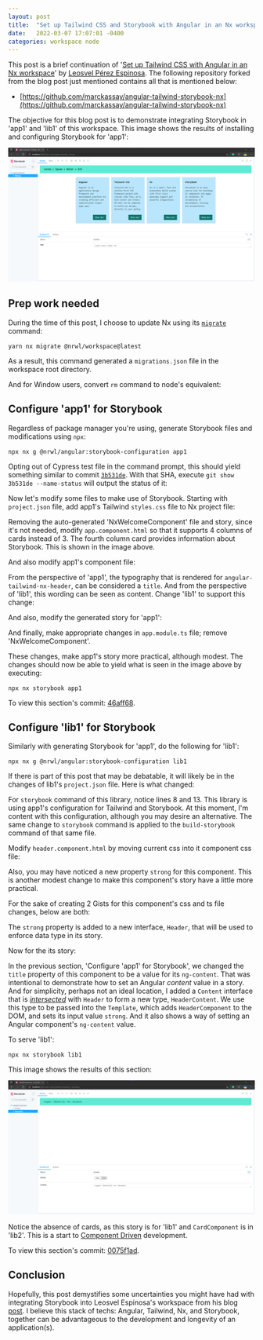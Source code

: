 ```yaml
---
layout: post
title:  "Set up Tailwind CSS and Storybook with Angular in an Nx workspace"
date:   2022-03-07 17:07:01 -0400
categories: workspace node
---
```


This post is a brief continuation of '[Set up Tailwind CSS with Angular in an Nx workspace](https://medium.com/nrwl/set-up-tailwind-css-with-angular-in-an-nx-workspace-6f039a0f4479)' by [Leosvel Pérez Espinosa](https://medium.com/@leosvel). The following repository forked from the blog post just mentioned contains all that is mentioned below:

- [https://github.com/marckassay/angular-tailwind-storybook-nx](https://github.com/marckassay/angular-tailwind-storybook-nx)

The objective for this blog post is to demonstrate integrating Storybook in 'app1' and 'lib1' of this workspace. This image shows the results of installing and configuring Storybook for 'app1':

![updated app1 serving storybook](/assets/2022-03-07/app1.stories-storybook.png)

## Prep work needed

During the time of this post, I choose to update Nx using its [`migrate`](https://nx.dev/cli/migrate) command:

```shell
yarn nx migrate @nrwl/workspace@latest
```

As a result, this command generated a `migrations.json` file in the workspace root directory.

And for Window users, convert `rm` command to node's equivalent:

<script src="https://gist.github.com/marckassay/2fa5b3e331be92988cf6a562302e482c.js"></script>

## Configure 'app1' for Storybook

Regardless of package manager you're using, generate Storybook files and modifications using `npx`:

```shell
npx nx g @nrwl/angular:storybook-configuration app1
```

Opting out of Cypress test file in the command prompt, this should yield something similar to commit [`3b531de`](https://github.com/marckassay/angular-tailwind-storybook-nx/commit/3b531dec45db341876a291f076077cac7e6f5585). With that SHA, execute `git show 3b531de --name-status` will output the status of it:

<script src="https://gist.github.com/marckassay/cc91669e97a0b74221c294abaab6c068.js"></script>

Now let's modify some files to make use of Storybook. Starting with `project.json` file, add app1's Tailwind `styles.css` file to Nx project file:

<script src="https://gist.github.com/marckassay/b5e3233570680270a1a150eaee73f0bd.js"></script>

Removing the auto-generated 'NxWelcomeComponent' file and story, since it's not needed, modify `app.component.html` so that it supports 4 columns of cards instead of 3. The fourth column card provides information about Storybook. This is shown in the image above.

<script src="https://gist.github.com/marckassay/6be30a23bc0f0148650da5733dfc5af6.js"></script>

And also modify app1's component file:

<script src="https://gist.github.com/marckassay/57cca477d150c38331485888b594a0cf.js"></script>

From the perspective of 'app1', the typography that is rendered for `angular-tailwind-nx-header`, can be considered a `title`. And from the perspective of 'lib1', this wording can be seen as content. Change 'lib1' to support this change:

<script src="https://gist.github.com/marckassay/7b575d18f97a447413c5a56164850c5a.js"></script>

And also, modify the generated story for 'app1':

<script src="https://gist.github.com/marckassay/5f88fe28eb2251cd6a9c7b1aaf4667bd.js"></script>

And finally, make appropriate changes in `app.module.ts` file; remove 'NxWelcomeComponent'.

These changes, make app1's story more practical, although modest. The changes should now be able to yield what is seen in the image above by executing:

```
npx nx storybook app1
```

To view this section's commit: [46aff68](https://github.com/marckassay/angular-tailwind-storybook-nx/commit/46aff6889525fbd0614c89344174813e0157a76f).


## Configure 'lib1' for Storybook

Similarly with generating Storybook for 'app1', do the following for 'lib1':

```shell
npx nx g @nrwl/angular:storybook-configuration lib1
```

If there is part of this post that may be debatable, it will likely be in the changes of lib1's `project.json` file. Here is what changed:

<script src="https://gist.github.com/marckassay/501d427426af1b820b4d06e6104f1435.js"></script>

For `storybook` command of this library, notice lines 8 and 13. This library is using app1's configuration for Tailwind and Storybook. At this moment, I'm content with this configuration, although you may desire an alternative. The same change to `storybook` command is applied to the `build-storybook` command of that same file.

Modify `header.component.html` by moving current css into it component css file:

<script src="https://gist.github.com/marckassay/5884dfa6014e74088d7bb5a43d9288e2.js"></script>

Also, you may have noticed a new property `strong` for this component. This is another modest change to make this component's story have a little more practical.

For the sake of creating 2 Gists for this component's css and ts file changes, below are both:

<script src="https://gist.github.com/marckassay/8e5081a82e6c85b11c8bfa90db208326.js"></script>

The `strong` property is added to a new interface, `Header`, that will be used to enforce data type in its story.

Now for the its story:

<script src="https://gist.github.com/marckassay/dd2e01fc61d158a9dfd3b165cc8ac84c.js"></script>

In the previous section, 'Configure 'app1' for Storybook', we changed the `title` property of this component to be a value for its `ng-content`. That was intentional to demonstrate how to set an Angular _content_ value in a story. And for simplicity, perhaps not an ideal location, I added a `Content` interface that is [_intersected_](https://www.typescriptlang.org/docs/handbook/2/objects.html#intersection-types) with `Header` to form a new type, `HeaderContent`. We use this type to be passed into the `Template`, which adds `HeaderComponent` to the DOM, and sets its input value `strong`. And it also shows a way of setting an Angular component's `ng-content` value.

To serve 'lib1':

```
npx nx storybook lib1
```

This image shows the results of this section:

![updated lib1 serving storybook](/assets/2022-03-07/lib1.stories-storybook.png)

Notice the absence of cards, as this story is for 'lib1' and `CardComponent` is in 'lib2'. This is a start to [Component Driven](https://www.componentdriven.org/) development.

To view this section's commit: [0075f1ad](https://github.com/marckassay/angular-tailwind-storybook-nx/commit/0075f1ad9ee0dda27be27b857db4e27f444b0678).

## Conclusion

Hopefully, this post demystifies some uncertainties you might have had with integrating Storybook into Leosvel Espinosa's workspace from his blog [post](https://medium.com/nrwl/set-up-tailwind-css-with-angular-in-an-nx-workspace-6f039a0f4479). I believe this stack of techs: Angular, Tailwind, Nx, and Storybook, together can be advantageous to the development and longevity of an application(s).
